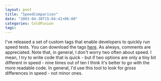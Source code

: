 ```yaml
---
layout: post
title: "SpeedComparison"
date: "2003-04-30T15:04:41+06:00"
categories: ColdFusion 
tags: 
---
```


I've released a set of custom tags that enable developers to quickly run speed tests. You can download the tags <a href="http://www.camdenfamily.com/morpheus/downloads/speed.zip">here</a>. As always, comments are appreciated. Note that, in general, I don't worry two often about speed. I mean, I try to write code that is quick - but if two options are only a tiny bit different in speed - nine times out of ten I think it's better to go with the more readable code. In general, I'd use this tool to look for <i>gross</i> differences in speed - not minor ones.